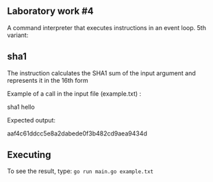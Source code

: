 ## Laboratory work #4 
 A command interpreter that executes instructions in an event loop.
 5th variant:
 
 ## sha1 <arg>
 
The instruction calculates the SHA1 sum of the input argument and represents it in the 16th form

Example of a call in the input file (example.txt) :

sha1 hello

Expected output:

aaf4c61ddcc5e8a2dabede0f3b482cd9aea9434d

## Executing
To see the result, type: ```go run main.go example.txt```
